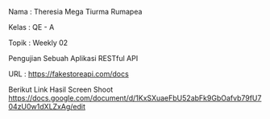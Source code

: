 Nama	: Theresia Mega Tiurma Rumapea

Kelas	: QE - A

Topik	: Weekly 02

Pengujian Sebuah Aplikasi RESTful API 

URL : https://fakestoreapi.com/docs

Berikut Link Hasil Screen Shoot 
https://docs.google.com/document/d/1KxSXuaeFbU52abFk9GbOafvb79fU704zU0w1dXLZxAg/edit

